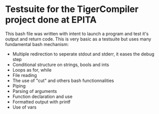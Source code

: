 # Testsuite for the TigerCompiler project done at EPITA

This bash file was written with intent to launch a program and test it's output and return code.
This is very basic as a testsuite but uses many fundamental bash mechanism:
  -  Multiple redirection to seperate stdout and stderr, it eases the debug step
  -  Conditional structure on strings, bools and ints
  -  Loops as for, while
  -  File reading
  -  The use of "cut" and others bash functionnalities
  -  Piping
  -  Parsing of arguments
  -  Function declaration and use
  -  Formatted output with printf
  -  Use of vars
